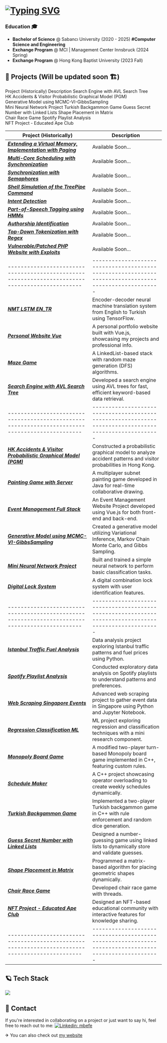 # <a href="https://git.io/typing-svg"><img src="https://readme-typing-svg.demolab.com?font=Fira+Code&pause=1000&width=435&lines=I+am+Mustafa+Bat%C4%B1n%2C+%3Cwelcome%3E" alt="Typing SVG" /></a>

### Education 🎓
- **Bachelor of Science**  @ Sabancı University (2020 - 2025) **#Computer Science and Engineering**
- **Exchange Program** @ MCI | Management Center Innsbruck (2024 Spring) 
- **Exchange Program** @ Hong Kong Baptist University (2023 Fall)

## 🚀 Projects (Will be updated soon 🏗)


Project (Historically)	Description
Search Engine with AVL Search Tree	
HK Accidents & Visitor Probabilistic Graphical Model (PGM)	
Generative Model using MCMC-VI-GibbsSampling	
Mini Neural Network Project	
Turkish Backgammon Game	
Guess Secret Number with Linked Lists
Shape Placement in Matrix	
Chair Race Game	
Spotify Playlist Analysis	
NFT Project - Educated Ape Club

| Project (Historically)                                                                      | Description                                                                                         |
|-----------------------------------------------------------------------------------------------|-----------------------------------------------------------------------------------------------------|
| _**[Extending a Virtual Memory, Implementation with Paging](https://github.com/mbatinefe/extending-vm-paging)**_                           |Available Soon... |
| _**[Multi-Core Scheduling with Synchronization](https://github.com/mbatinefe/synchronization-semaphores)**_                           |Available Soon... |
| _**[Synchronization with Semaphores](https://github.com/mbatinefe/synchronization-semaphores)**_                           |Available Soon... |
| _**[Shell Simulation of the TreePipe Command](https://github.com/mbatinefe/shell-simulation-c)**_                           |Available Soon... |
| _**[Intent Detection](https://github.com/mbatinefe/IntentDetectionNLP)**_                           |Available Soon... |
| _**[Part-of-Speech Tagging using HMMs](https://github.com/mbatinefe/)**_                           |Available Soon... |
| _**[Authorship Identification](https://github.com/mbatinefe/)**_                           |Available Soon... |
| _**[Top-Down Tokenization with Regex](https://github.com/mbatinefe/)**_                           |Available Soon... |
| _**[Vulnerable/Patched PHP Website with Exploits](https://github.com/mbatinefe/TurkishFinancialNews)**_                           |Available Soon... |
|-----------------------------------------------------------------------------------------------|-----------------------------------------------------------------------------------------------------|
| _**[NMT LSTM EN_TR](https://github.com/mbatinefe/NMT-LSTM-EN_TR)**_                           | Encoder-decoder neural machine translation system from English to Turkish using TensorFlow.        |
| _**[Personal Website Vue](https://github.com/mbatinefe/personal-website-vue)**_               | A personal portfolio website built with Vue.js, showcasing my projects and professional info.      |
| _**[Maze Game](https://github.com/mbatinefe/maze-DSA)**_                           | A LinkedList-based stack with random maze generation (DFS) algorithms. |
| _**[Search Engine with AVL Search Tree](https://github.com/mbatinefe/search-engine-DSA)**_                           | Developed a search engine using AVL trees for fast, efficient keyword-based data retrieval. |
|-----------------------------------------------------------------------------------------------|-----------------------------------------------------------------------------------------------------|
| _**[HK Accidents & Visitor Probabilistic Graphical Model (PGM)](https://github.com/mbatinefe/HK_accidents-visitor_PGM)**_     | Constructed a probabilistic graphical model to analyze accident patterns and visitor probabilities in Hong Kong. |
| _**[Painting Game with Server](https://github.com/mbatinefe/painting-game-with-server)**_     | A multiplayer subnet painting game developed in Java for real-time collaborative drawing.          |
| _**[Event Management Full Stack](https://github.com/mbatinefe/event-management-full-stack)**_ | An Event Management Website Project developed using Vue.js for both front-end and back-end.        |
| _**[Generative Model using MCMC-VI-GibbsSampling](https://github.com/mbatinefe/generative-model-MCMC-Gibbs-VI)**_     | Created a generative model utilizing Variational Inference, Markov Chain Monte Carlo, and Gibbs Sampling. |
| _**[Mini Neural Network Project](https://github.com/mbatinefe/neural-networks-mini)**_ | Built and trained a simple neural network to perform basic classification tasks.       |
| _**[Digital Lock System](https://github.com/mbatinefe/digital-lock-system)**_                 | A digital combination lock system with user identification features.                               |
|-----------------------------------------------------------------------------------------------|-----------------------------------------------------------------------------------------------------|
| _**[Istanbul Traffic Fuel Analysis](https://github.com/mbatinefe/istanbul-traffic-fuel-analysis)**_ | Data analysis project exploring Istanbul traffic patterns and fuel prices using Python.            |
| _**[Spotify Playlist Analysis](https://github.com/mbatinefe/spotify-playlist-analysis)**_ |  Conducted exploratory data analysis on Spotify playlists to understand patterns and preferences.    |
| _**[Web Scraping Singapore Events](https://github.com/mbatinefe/web-scraping-singapore-events)**_ | Advanced web scraping project to gather event data in Singapore using Python and Jupyter Notebook. |
| _**[Regression Classification ML](https://github.com/mbatinefe/regression-classification-ML)**_ | ML project exploring regression and classification techniques with a mini research component.      |
| _**[Monopoly Board Game](https://github.com/mbatinefe/monopoly-board-game)**_                 | A modified two-player turn-based Monopoly board game implemented in C++, featuring custom rules.   |
| _**[Schedule Maker](https://github.com/mbatinefe/schedule-maker)**_                           | A C++ project showcasing operator overloading to create weekly schedules dynamically.              |
| _**[Turkish Backgammon Game](https://github.com/mbatinefe/backgammon)**_                           | Implemented a two-player Turkish backgammon game in C++ with rule enforcement and random dice generation. |
| _**[Guess Secret Number with Linked Lists](https://github.com/mbatinefe/guess-num-linked-list)**_                           |	Designed a number-guessing game using linked lists to dynamically store and validate guesses. |
| _**[Shape Placement in Matrix](https://github.com/mbatinefe/shape-placement-matrix)**_                           | Programmed a matrix-based algorithm for placing geometric shapes dynamically. |
| _**[Chair Race Game](https://github.com/mbatinefe/chair-race-game)**_                           | Developed chair race game with threads.|
| _**[NFT Project - Educated Ape Club](https://github.com/mbatinefe/nft-project)**_ | Designed an NFT-based educational community with interactive features for knowledge sharing. |
|-----------------------------------------------------------------------------------------------|-----------------------------------------------------------------------------------------------------|

## 🪐 Tech Stack
<p align="left">
  <img src="https://skillicons.dev/icons?i=cpp,c,python,java,tensorflow,linux,nginx,github,git,mysql,mongodb,docker&theme=light&perline=13" />
</p>

## 📣 Contact
If you're interested in collaborating on a project or just want to say hi, feel free to reach out to me:
[![Linkedin: mbefe](https://img.shields.io/badge/LinkedIn-blue?style=flat&logo=linkedin&labelColor=blue&link=https://www.linkedin.com/in/mbefe/)](https://www.linkedin.com/in/mbefe/)

✈ You can also check out [my website](https://www.mbatinefe.github.io)
